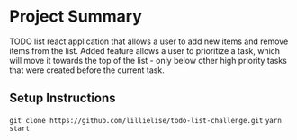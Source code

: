 # Project Summary

TODO list react application that allows a user to add new items and remove items from the list. Added feature allows a user to prioritize a task, which will move it towards the top of the list - only below other high priority tasks that were created before the current task.

## Setup Instructions

`git clone https://github.com/lillielise/todo-list-challenge.git`
`yarn start`
